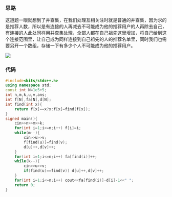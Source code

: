 ### 思路
这道题一眼就想到了并查集，在我们处理互相关注时就是普通的并查集，因为求的是推荐人数，所以是有连接的人再减去不可能成为他的推荐用户的人再除去自己，有连接的人此处同样用并查集处理，全部人都在自己祖先这里增加，将自己给到这个连接范围里，让自己成为同样连接到自己祖先的人的推荐名单里，同时我们也需要另开一个数组，存储一下有多少个人不可能成为他的推荐用户。

![](https://cdn.luogu.com.cn/upload/image_hosting/cc1waurm.png)

### 代码
```cpp
#include<bits/stdc++.h>
using namespace std;
const int N=1e5+5;
int n,m,k,u,v,ans;
int f[N],fa[N],d[N];
int find(int x){
	return f[x]==x?x:f[x]=find(f[x]);
}
signed main(){
	cin>>n>>m>>k;
	for(int i=1;i<=n;i++) f[i]=i;
	while(m--){
		cin>>u>>v;
		f[find(u)]=find(v);
		d[u]++,d[v]++;
	}
	for(int i=1;i<=n;i++) fa[find(i)]++;
	while(k--){
		cin>>u>>v;
		if(find(u)==find(v)) d[u]++,d[v]++;
	}
	for(int i=1;i<=n;i++) cout<<fa[find(i)]-d[i]-1<<" ";
	return 0;
}
```